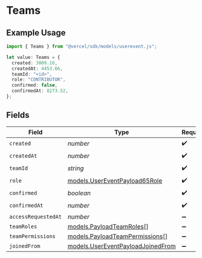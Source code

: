 # Teams

## Example Usage

```typescript
import { Teams } from "@vercel/sdk/models/userevent.js";

let value: Teams = {
  created: 3009.16,
  createdAt: 4453.66,
  teamId: "<id>",
  role: "CONTRIBUTOR",
  confirmed: false,
  confirmedAt: 8273.52,
};
```

## Fields

| Field                                                                        | Type                                                                         | Required                                                                     | Description                                                                  |
| ---------------------------------------------------------------------------- | ---------------------------------------------------------------------------- | ---------------------------------------------------------------------------- | ---------------------------------------------------------------------------- |
| `created`                                                                    | *number*                                                                     | :heavy_check_mark:                                                           | N/A                                                                          |
| `createdAt`                                                                  | *number*                                                                     | :heavy_check_mark:                                                           | N/A                                                                          |
| `teamId`                                                                     | *string*                                                                     | :heavy_check_mark:                                                           | N/A                                                                          |
| `role`                                                                       | [models.UserEventPayload65Role](../models/usereventpayload65role.md)         | :heavy_check_mark:                                                           | N/A                                                                          |
| `confirmed`                                                                  | *boolean*                                                                    | :heavy_check_mark:                                                           | N/A                                                                          |
| `confirmedAt`                                                                | *number*                                                                     | :heavy_check_mark:                                                           | N/A                                                                          |
| `accessRequestedAt`                                                          | *number*                                                                     | :heavy_minus_sign:                                                           | N/A                                                                          |
| `teamRoles`                                                                  | [models.PayloadTeamRoles](../models/payloadteamroles.md)[]                   | :heavy_minus_sign:                                                           | N/A                                                                          |
| `teamPermissions`                                                            | [models.PayloadTeamPermissions](../models/payloadteampermissions.md)[]       | :heavy_minus_sign:                                                           | N/A                                                                          |
| `joinedFrom`                                                                 | [models.UserEventPayloadJoinedFrom](../models/usereventpayloadjoinedfrom.md) | :heavy_minus_sign:                                                           | N/A                                                                          |